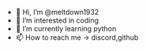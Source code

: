 - 👋 Hi, I’m @meltdown1932
- 👀 I’m interested in coding
- 🌱 I’m currently learning python
- 📫 How to reach me -> discord,github

<!---
meltdown1932/meltdown1932 is a ✨ special ✨ repository because its `README.md` (this file) appears on your GitHub profile.
You can click the Preview link to take a look at your changes.
--->
